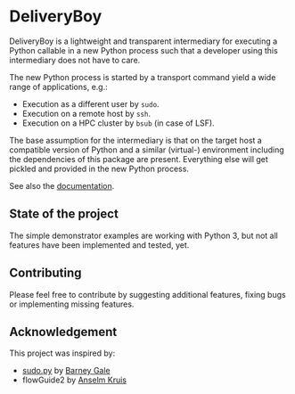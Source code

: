 # DeliveryBoy

DeliveryBoy is a lightweight and transparent intermediary for executing a Python
callable in a new Python process such that a developer using this intermediary 
does not have to care. 

The new Python process is started by a transport command yield a wide range of 
applications, e.g.:

- Execution as a different user by `sudo`. 
- Execution on a remote host by `ssh`.
- Execution on a HPC cluster by `bsub` (in case of LSF).

The base assumption for the intermediary is that on the target host a compatible
version of Python and a similar (virtual-) environment including the 
dependencies of this package are present. Everything else will get pickled and
provided in the new Python process.

See also the [documentation](https://readthedocs.org/projects/deliveryboy/).

## State of the project

The simple demonstrator examples are working with Python 3, but not all features
have been implemented and tested, yet.

## Contributing

Please feel free to contribute by suggesting additional features, fixing bugs or
implementing missing features.

## Acknowledgement

This project was inspired by:

- [sudo.py](https://gist.github.com/barneygale/8ff070659178135b10b5e202a1ecaa3f)
  by [Barney Gale](https://gist.github.com/barneygale)
- flowGuide2 by [Anselm Kruis](https://github.com/akruis)